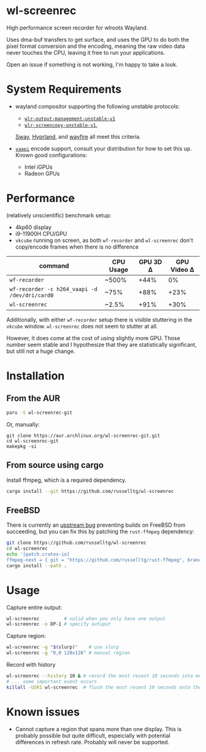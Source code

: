 # wl-screenrec

High performance screen recorder for wlroots Wayland. 

Uses dma-buf transfers to get surface, and uses the GPU to do both the pixel format conversion and the encoding,
meaning the raw video data never touches the CPU, leaving it free to run your applications.

Open an issue if something is not working, I'm happy to take a look.

# System Requirements

* wayland compositor supporting the following unstable protocols:
  * [`wlr-output-management-unstable-v1`](https://wayland.app/protocols/wlr-output-management-unstable-v1) 
  * [`wlr-screencopy-unstable-v1`](https://wayland.app/protocols/wlr-screencopy-unstable-v1), 

   [Sway](https://swaywm.org/), [Hyprland](https://hyprland.org/), and [wayfire](https://wayfire.org/) all meet this criteria.
* [`vaapi`](https://01.org/temp-linuxgraphics/community/vaapi) encode support, consult your distribution for how to set this up. Known good configurations:
  * Intel iGPUs
  * Radeon GPUs

# Performance

(relatively unscientific) benchmark setup:
- 4kp60 display
- i9-11900H CPU/GPU
- `vkcube` running on screen, as both `wf-recorder` and `wl-screenrec` don't copy/encode frames when there is no difference

| command                                       | CPU Usage | GPU 3D Δ | GPU Video Δ |
| --------------------------------------------- | --------- | -------- | ----------- |
| `wf-recorder`                                 | ~500%     | +44%     | 0%          |
| `wf-recorder -c h264_vaapi -d /dev/dri/card0` | ~75%      | +88%     | +23%        |
| `wl-screenrec`                                | ~2.5%     | +91%     | +30%        |

Additionally, with either `wf-recorder` setup there is visible stuttering in the `vkcube` window. `wl-screenrec` does not seem to stutter at all.

However, it does come at the cost of using slightly more GPU. Those number seem stable and I hypothesize that they are statistically significant,
but still not a huge change.

# Installation

## From the AUR

```bash
paru -S wl-screenrec-git
```
Or, manually:
```
git clone https://aur.archlinux.org/wl-screenrec-git.git
cd wl-screenrec-git
makepkg -si
```

## From source using cargo

Install ffmpeg, which is a required dependency.

```bash
cargo install --git https://github.com/russelltg/wl-screenrec
```

## FreeBSD

There is currently an [upstream bug](https://github.com/zmwangx/rust-ffmpeg/pull/152) preventing
builds on FreeBSD from succeeding, but you can fix this by patching the `rust-ffmpeg` dependency:

```bash
git clone https://github.com/russelltg/wl-screenrec
cd wl-screenrec
echo '[patch.crates-io]
ffmpeg-next = { git = "https://github.com/russelltg/rust-ffmpeg", branch = "fix_freebsd_build" }' >> Cargo.toml
cargo install --path .
```

# Usage

Capture entire output:

```bash
wl-screenrec         # valid when you only have one output
wl-screenrec -o DP-1 # specify outuput
```

Capture region:

```bash
wl-screenrec -g "$(slurp)"    # use slurp
wl-screenrec -g "0,0 128x128" # manual region
```

Record with history
```bash
wl-screenrec --history 10 & # record the most recent 10 seconds into memory, not writing into the file
# ... some important event occurs
killall -USR1 wl-screenrec  # flush the most recent 10 seconds onto the file, and start appending to the file like recording normally
```

# Known issues

- Cannot capture a region that spans more than one display. This is probably possible but quite difficult, espeicially with potential differences in refresh rate. Probably will never be supported.
